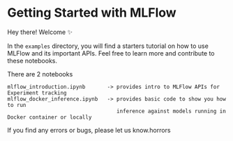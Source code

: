 # Getting Started with MLFlow

Hey there! Welcome  ✨

In the `examples` directory, you will find a starters tutorial on how to use
MLFlow and its important APIs. Feel free to learn more and contribute to these
notebooks.

There are 2 notebooks

    mlflow_introduction.ipynb       -> provides intro to MLFlow APIs for Experiment tracking
    mlflow_docker_inference.ipynb   -> provides basic code to show you how to run 
                                       inference against models running in Docker container or locally

If you find any errors or bugs, please let us know.horrors